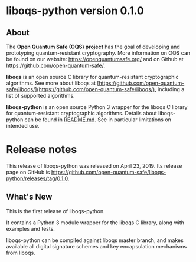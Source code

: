 liboqs-python version 0.1.0
===========================

About
-----

The **Open Quantum Safe (OQS) project** has the goal of developing and prototyping quantum-resistant cryptography.  More information on OQS can be found on our website: https://openquantumsafe.org/ and on Github at https://github.com/open-quantum-safe/.  

**liboqs** is an open source C library for quantum-resistant cryptographic algorithms.  See more about liboqs at [https://github.com/open-quantum-safe/liboqs/](https://github.com/open-quantum-safe/liboqs/), including a list of supported algorithms.

**liboqs-python** is an open source Python 3 wrapper for the liboqs C library for quantum-resistant cryptographic algorithms.  Details about liboqs-python can be found in [README.md](https://github.com/open-quantum-safe/liboqs-python/blob/master/README.md).  See in particular limitations on intended use.

Release notes
=============

This release of liboqs-python was released on April 23, 2019.  Its release page on GitHub is https://github.com/open-quantum-safe/liboqs-python/releases/tag/0.1.0.

What's New
----------

This is the first release of liboqs-python.

It contains a Python 3 module wrapper for the liboqs C library, along with examples and tests.

liboqs-python can be compiled against liboqs master branch, and makes available all digital signature schemes and key encapsulation mechanisms from liboqs.
